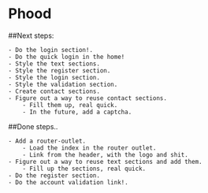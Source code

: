 # Phood

##Next steps:

	- Do the login section!.
	- Do the quick login in the home!
	- Style the text sections.
	- Style the register section.
	- Style the login section.
	- Style the validation section.
	- Create contact sections.
	- Figure out a way to reuse contact sections.
		- Fill them up, real quick.
		- In the future, add a captcha.

##Done steps..

	- Add a router-outlet.
		- Load the index in the router outlet.
		- Link from the header, with the logo and shit.
	- Figure out a way to reuse text sections and add them.
		- Fill up the sections, real quick.
	- Do the register section.
	- Do the account validation link!.
